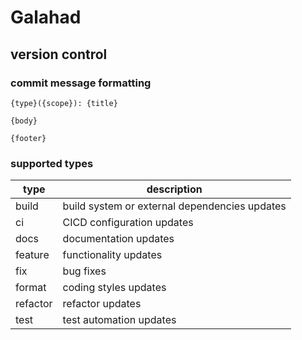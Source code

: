 # Galahad

## version control

### commit message formatting
```
{type}({scope}): {title}

{body}

{footer}
```

### supported types
|type|description|
|---|---|
|build|build system or external dependencies updates|
|ci|CICD configuration updates|
|docs|documentation updates|
|feature|functionality updates|
|fix|bug fixes|
|format|coding styles updates|
|refactor|refactor updates|
|test|test automation updates|
